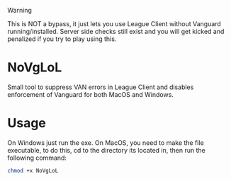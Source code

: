 > [!Warning]
> This is NOT a bypass, it just lets you use League Client without Vanguard running/installed. Server side checks still exist and you will get kicked and penalized if you try to play using this.

# NoVgLoL
Small tool to suppress VAN errors in League Client and disables enforcement of Vanguard for both MacOS and Windows.

# Usage
On Windows just run the exe. On MacOS, you need to make the file executable, to do this, cd to the directory its located in, then run the following command:
```bash
chmod +x NoVgLoL
```
